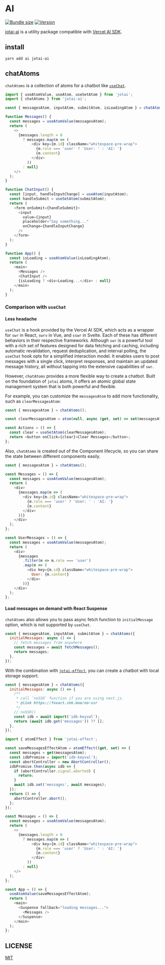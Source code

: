 # AI

[![Bundle size](https://img.shields.io/bundlephobia/minzip/jotai-ai?label=bundle%20size&style=flat&colorA=000000&colorB=000000)](https://bundlephobia.com/result?p=jotai-ai)
[![Version](https://img.shields.io/npm/v/jotai-ai?style=flat&colorA=000000&colorB=000000)](https://www.npmjs.com/package/jotai-ai)

[jotai-ai](https://github.com/himself65/jotai-ai) is a utility package compatible
with [Vercel AI SDK](https://sdk.vercel.ai/docs).

## install

```
yarn add ai jotai-ai
```

## chatAtoms

`chatAtoms` is a collection of atoms for a chatbot like [`useChat`](https://sdk.vercel.ai/docs/api-reference/use-chat).

```js
import { useAtomValue, useAtom, useSetAtom } from 'jotai';
import { chatAtoms } from 'jotai-ai';

const { messagesAtom, inputAtom, submitAtom, isLoadingAtom } = chatAtoms();

function Messages() {
  const messages = useAtomValue(messagesAtom);
  return (
    <>
      {messages.length > 0
        ? messages.map(m => (
            <div key={m.id} className="whitespace-pre-wrap">
              {m.role === 'user' ? 'User: ' : 'AI: '}
              {m.content}
            </div>
          ))
        : null}
    </>
  );
}

function ChatInput() {
  const [input, handleInputChange] = useAtom(inputAtom);
  const handleSubmit = useSetAtom(submitAtom);
  return (
    <form onSubmit={handleSubmit}>
      <input
        value={input}
        placeholder="Say something..."
        onChange={handleInputChange}
      />
    </form>
  );
}

function App() {
  const isLoading = useAtomValue(isLoadingAtom);
  return (
    <main>
      <Messages />
      <ChatInput />
      {isLoading ? <div>Loading...</div> : null}
    </main>
  );
}
```

### Comparison with `useChat`

#### Less headache

`useChat` is a hook provided by the Vercel AI SDK, which acts as a wrapper for `swr` in React, `swrv` in Vue, and `sswr`
in Svelte.
Each of these has different behaviors in their respective frameworks.
Although `swr` is a powerful tool with a rich set of features designed for data fetching and caching, including
automatic revalidation, request deduplication, and interval polling, the `useChat` hook opts for a simplified
interaction model.
It enables users to post messages with a single click, interpret responses, and maintain an updated
message history, all without tapping into the extensive capabilities of `swr`.

However, `chatAtoms` provides a more flexible way to create a chatbot.
Built on the foundation of `jotai` atoms, it
offers an atomic global state management system that is both powerful and flexible.

For example, you can customize the `messagesAtom` to add more functionality, such as `clearMessagesAtom`:

```js
const { messagesAtom } = chatAtoms();

const clearMessagesAtom = atom(null, async (get, set) => set(messagesAtom, []));

const Actions = () => {
  const clear = useSetAtom(clearMessagesAtom);
  return <button onClick={clear}>Clear Messages</button>;
};
```

Also, `chatAtoms` is created out of the Component lifecycle,
so you can share the state between different components easily.

```js
const { messagesAtom } = chatAtoms();

const Messages = () => {
  const messages = useAtomValue(messagesAtom);
  return (
    <div>
      {messages.map(m => (
        <div key={m.id} className="whitespace-pre-wrap">
          {m.role === 'user' ? 'User: ' : 'AI: '}
          {m.content}
        </div>
      ))}
    </div>
  );
};

const UserMessages = () => {
  const messages = useAtomValue(messagesAtom);
  return (
    <div>
      {messages
        .filter(m => m.role === 'user')
        .map(m => (
          <div key={m.id} className="whitespace-pre-wrap">
            User: {m.content}
          </div>
        ))}
    </div>
  );
};
```

#### Load messages on demand with React Suspense

`chatAtoms` also allows you to pass async fetch function to `initialMessage` option, which is not supported
by `useChat`.

```js
const { messagesAtom, inputAtom, submitAtom } = chatAtoms({
  initialMessages: async () => {
    // fetch messages from anywhere
    const messages = await fetchMessages();
    return messages;
  },
});
```

With the combination with [`jotai-effect`](https://github.com/jotaijs/jotai-effect),
you can create a chatbot with local storage support.

```js
const { messagesAtom } = chatAtoms({
  initialMessages: async () => {
    /**
     * call `noSSR` function if you are using next.js.
     * @link https://foxact.skk.moe/no-ssr
     */
    // noSSR()
    const idb = await import('idb-keyval');
    return (await idb.get('messages')) ?? [];
  },
});

import { atomEffect } from 'jotai-effect';

const saveMessagesEffectAtom = atomEffect((get, set) => {
  const messages = get(messagesAtom);
  const idbPromise = import('idb-keyval');
  const abortController = new AbortController();
  idbPromise.then(async idb => {
    if (abortController.signal.aborted) {
      return;
    }
    await idb.set('messages', await messages);
  });
  return () => {
    abortController.abort();
  };
});

const Messages = () => {
  const messages = useAtomValue(messagesAtom);
  return (
    <>
      {messages.length > 0
        ? messages.map(m => (
            <div key={m.id} className="whitespace-pre-wrap">
              {m.role === 'user' ? 'User: ' : 'AI: '}
              {m.content}
            </div>
          ))
        : null}
    </>
  );
};

const App = () => {
  useAtomValue(saveMessagesEffectAtom);
  return (
    <main>
      <Suspense fallback="loading messages...">
        <Messages />
      </Suspense>
    </main>
  );
};
```

## LICENSE

[MIT](LICENSE)

[Vercel AI SDK]: https://sdk.vercel.ai/docs
